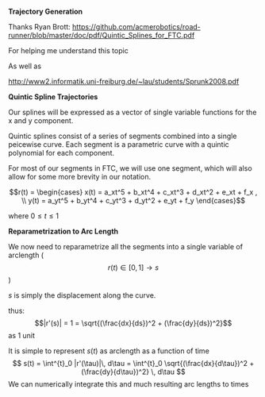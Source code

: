 **Trajectory Generation** 

Thanks Ryan Brott: https://github.com/acmerobotics/road-runner/blob/master/doc/pdf/Quintic_Splines_for_FTC.pdf 

For helping me understand this topic

As well as 

http://www2.informatik.uni-freiburg.de/~lau/students/Sprunk2008.pdf

**Quintic Spline Trajectories**

Our splines will be expressed as a vector of single variable functions for the x and y component.

Quintic splines consist of a series of segments combined into a single peicewise curve. Each segment is a parametric curve with a quintic polynomial for each component. 

For most of our segments in FTC, we will use one segment, which will also allow for some more brevity in our notation.

$$r(t) = \begin{cases}
x(t) = a_xt^5 + b_xt^4 + c_xt^3 + d_xt^2 + e_xt + f_x , \\
y(t) = a_yt^5 + b_yt^4 + c_yt^3 + d_yt^2 + e_yt + f_y
\end{cases}$$

where $0 \le t \le 1$

**Reparametrization to Arc Length**

We now need to reparametrize all the segments into a single variable of arclength ($$r(t) \in [0, 1] \to s$$ )

$s$ is simply the displacement along the curve.

thus: $$|r'(s)| = 1 = \sqrt{(\frac{dx}{ds})^2 + (\frac{dy}{ds})^2}$$as 1 unit 

It is simple to represent $s(t)$ as arclength as a function of time
$$
s(t) = \int^{t}_0 |r'(\tau)|\, d\tau = \int^{t}_0 \sqrt{(\frac{dx}{d\tau})^2 + (\frac{dy}{d\tau})^2} \, d\tau
$$
We can numerically integrate this and much resulting arc lengths to times



